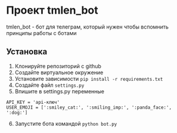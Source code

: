 # Проект tmlen_bot
tmlen_bot - бот для телеграм, который нужен чтобы вспомнить принципы работы с ботами


## Установка
1. Клонируйте репозиторий с github
2. Создайте виртуальное окружение
3. Установите зависимости `pip install -r requirements.txt`
4. Создайте файл `settings.py` 
5. Впишите в settings.py переменные 
```
API_KEY = 'api-ключ'
USER_EMOJI = [':smiley_cat:', ':smiling_imp:', ':panda_face:', ':dog:']
```
6. Запустите бота командой `python bot.py`